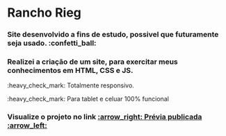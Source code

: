 <h1>Rancho Rieg</h1>
<h3>Site desenvolvido a fins de estudo, possivel que futuramente seja usado. :confetti_ball:</h3>
<h3>Realizei a criação de um site, para exercitar meus conhecimentos em HTML, CSS e JS.</h3> 
<p>:heavy_check_mark: Totalmente responsivo.</p>
<p>:heavy_check_mark: Para tablet e celuar 100% funcional</p>


 <h3>Visualize o projeto no link <a href="https://riegl.github.io/rancho_rieg/" target="_blank">  :arrow_right: Prévia publicada :arrow_left:</a></h3> 
